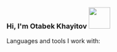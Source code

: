 ### Hi, I'm Otabek Khayitov <img src="https://media3.giphy.com/media/gM5qFksULw54NMWyry/giphy.gif?cid=ecf05e47327jko09vg6mo1lbfu5y5g4h5lmoki1w1213p3eq&ep=v1_stickers_search&rid=giphy.gif&ct=s" width="50px">
Languages and tools I work with:  



